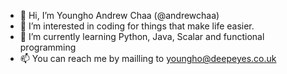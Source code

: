 - 👋 Hi, I’m Youngho Andrew Chaa (@andrewchaa)
- 👀 I’m interested in coding for things that make life easier.
- 🌱 I’m currently learning Python, Java, Scalar and functional programming
- 📫 You can reach me by mailling to youngho@deepeyes.co.uk

<!---
andrewchaa/andrewchaa is a ✨ special ✨ repository because its `README.md` (this file) appears on your GitHub profile.
You can click the Preview link to take a look at your changes.
--->
